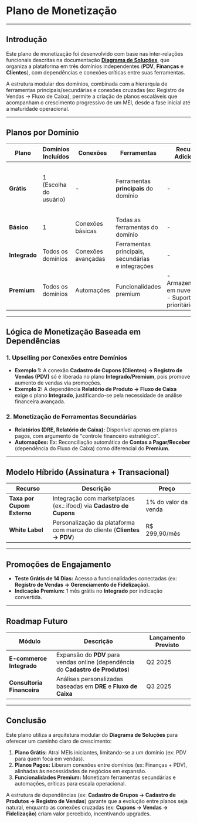 # Plano de Monetização

---

## Introdução  
Este plano de monetização foi desenvolvido com base nas inter-relações funcionais descritas na documentação [**Diagrama de Soluções**](/sprint-4/diagrama_solucoes.md), que organiza a plataforma em três domínios independentes (**PDV**, **Finanças** e **Clientes**), com dependências e conexões críticas entre suas ferramentas.  

A estrutura modular dos domínios, combinada com a hierarquia de ferramentas principais/secundárias e conexões cruzadas (ex: Registro de Vendas → Fluxo de Caixa), permite a criação de planos escaláveis que acompanham o crescimento progressivo de um MEI, desde a fase inicial até a maturidade operacional.  

---

## Planos por Domínio  

| Plano         | Domínios Incluídos       | Conexões           | Ferramentas                                  | Recursos Adicionais                  | Limitações                           | Preço (Sugestão)  |  
|---------------|--------------------------|--------------------|----------------------------------------------|---------------------------------------|---------------------------------------|-------------------|  
| **Grátis**    | 1 (Escolha do usuário)   | -                  | Ferramentas **principais** do domínio        | -                                     | - PDV/Finanças: 500 transações/mês<br>- Máx. 20 clientes cadastrados | **R$ 0/mês**      |  
| **Básico**    | 1                        | Conexões básicas   | Todas as ferramentas do domínio              | -                                     | - Relatórios cruzados não disponíveis | **R$ 49,90/mês**  |  
| **Integrado** | Todos os domínios        | Conexões avançadas | Ferramentas principais, secundárias<br>e integrações | -                                     | - Máximo de **4 usuários** ativos     | **R$ 69,90/mês**  |  
| **Premium**   | Todos os domínios        | Automações         | Funcionalidades premium                      | - Armazenamento em nuvem<br>- Suporte prioritário | - Personalização limitada            | **R$ 149,90/mês** |  
---

## Lógica de Monetização Baseada em Dependências  

### 1. **Upselling por Conexões entre Domínios**  
- **Exemplo 1:** A conexão **Cadastro de Cupons (Clientes) → Registro de Vendas (PDV)** só é liberada no plano **Integrado/Premium**, pois promove aumento de vendas via promoções.  
- **Exemplo 2:** A dependência **Relatório de Produto → Fluxo de Caixa** exige o plano **Integrado**, justificando-se pela necessidade de análise financeira avançada.  

### 2. **Monetização de Ferramentas Secundárias**  
- **Relatórios (DRE, Relatório de Caixa):** Disponível apenas em planos pagos, com argumento de "controle financeiro estratégico".  
- **Automações:** Ex: Reconciliação automática de **Contas a Pagar/Receber** (dependência do Fluxo de Caixa) como diferencial do **Premium**.  

---

## Modelo Híbrido (Assinatura + Transacional)  
| Recurso                  | Descrição                                                                 | Preço                |  
|--------------------------|---------------------------------------------------------------------------|----------------------|  
| **Taxa por Cupom Externo** | Integração com marketplaces (ex.: ifood) via **Cadastro de Cupons**       | 1% do valor da venda |  
| **White Label**           | Personalização da plataforma com marca do cliente (**Clientes → PDV**)    | R$ 299,90/mês        |  

---

## Promoções de Engajamento  
- **Teste Grátis de 14 Dias:** Acesso a funcionalidades conectadas (ex: **Registro de Vendas → Gerenciamento de Fidelização**).  
- **Indicação Premium:** 1 mês grátis no **Integrado** por indicação convertida.  

---

## Roadmap Futuro  
| Módulo                  | Descrição                                                                 | Lançamento Previsto |  
|-------------------------|---------------------------------------------------------------------------|---------------------|  
| **E-commerce Integrado**| Expansão do **PDV** para vendas online (dependência do **Cadastro de Produtos**) | Q2 2025            |  
| **Consultoria Financeira** | Análises personalizadas baseadas em **DRE** e **Fluxo de Caixa**         | Q3 2025            |  

---

## Conclusão  
Este plano utiliza a arquitetura modular do **Diagrama de Soluções** para oferecer um caminho claro de crescimento:  
1. **Plano Grátis:** Atrai MEIs iniciantes, limitando-se a um domínio (ex: PDV para quem foca em vendas).  
2. **Planos Pagos:** Liberam conexões entre domínios (ex: Finanças + PDV), alinhadas às necessidades de negócios em expansão.  
3. **Funcionalidades Premium:** Monetizam ferramentas secundárias e automações, críticas para escala operacional.  

A estrutura de dependências (ex: **Cadastro de Grupos → Cadastro de Produtos → Registro de Vendas**) garante que a evolução entre planos seja natural, enquanto as conexões cruzadas (ex: **Cupons → Vendas → Fidelização**) criam valor percebido, incentivando upgrades.  